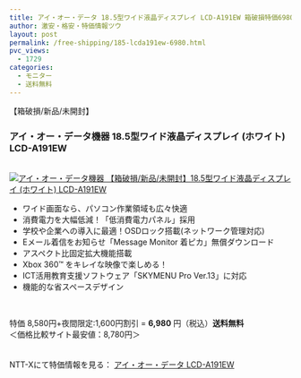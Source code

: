 ```yaml
---
title: アイ・オー・データ 18.5型ワイド液晶ディスプレイ LCD-A191EW 箱破損特価6980円！送料無料！！
author: 激安・格安・特価情報ツウ
layout: post
permalink: /free-shipping/185-lcda191ew-6980.html
pvc_views:
  - 1729
categories:
  - モニター
  - 送料無料
---
```

【箱破損/新品/未開封】  


### アイ・オー・データ機器 18.5型ワイド液晶ディスプレイ (ホワイト) LCD-A191EW

<div class="img-bg2 img_L">
  <a href="http://px.a8.net/svt/ejp?a8mat=ZYP6S+8IMA3E+S1Q+BWGDT&#038;a8ejpredirect=http://nttxstore.jp/_II_QZX0005674" target="_blank"><br /> <img border="0" alt="アイ・オー・データ機器 【箱破損/新品/未開封】18.5型ワイド液晶ディスプレイ (ホワイト) LCD-A191EW" src="http://i0.wp.com/image.nttxstore.jp/l2_images/Q/QZ/QZX0005674.jpg?w=120" data-recalc-dims="1" /></a>
</div>

<!--more-->

  * ワイド画面なら、パソコン作業領域も広々快適
  * 消費電力を大幅低減！「低消費電力パネル」採用
  * 学校や企業への導入に最適！OSDロック搭載(ネットワーク管理対応)
  * Eメール着信をお知らせ「Message Monitor 着ピカ」無償ダウンロード
  * アスペクト比固定拡大機能搭載
  * Xbox 360™ をキレイな映像で楽しめる！
  * ICT活用教育支援ソフトウェア「SKYMENU Pro Ver.13」に対応
  * 機能的な省スペースデザイン

<br clear="all" />

特価 8,580円+夜間限定:1,600円割引 = <span class="tokka-price"><strong>6,980</strong></span> 円（税込）**送料無料**  
＜価格比較サイト最安値：8,780円＞

　  
NTT-Xにて特価情報を見る： <span class="fs150p"><a href="http://px.a8.net/svt/ejp?a8mat=ZYP6S+8IMA3E+S1Q+BWGDT&#038;a8ejpredirect=http://nttxstore.jp/_II_QZX0005674" target="_blank">アイ・オー・データ LCD-A191EW</a></span>